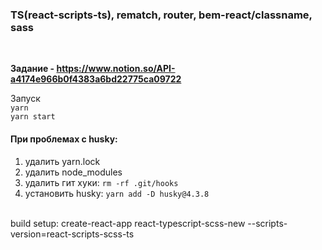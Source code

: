 ### TS(react-scripts-ts), rematch, router, bem-react/classname, sass
</br>

<b>Задание - https://www.notion.so/API-a4174e966b0f4383a6bd22775ca09722</b>

Запуск </br>
`yarn` </br>
`yarn start`</br>

#### При проблемах с husky:
1. удалить yarn.lock
2. удалить node_modules
3. удалить гит хуки: `rm -rf .git/hooks`
4. установить husky: `yarn add -D husky@4.3.8`

</br>
build setup: create-react-app react-typescript-scss-new --scripts-version=react-scripts-scss-ts<br>
